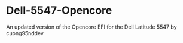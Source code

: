# Dell-5547-Opencore
An updated version of the Opencore EFI for the Dell Latitude 5547 by cuong95nddev
